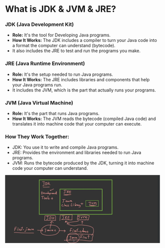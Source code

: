 # What is JDK & JVM & JRE?

### JDK (Java Development Kit)
* **Role:** It's the tool for Developing Java programs.
* **How It Works:** The JDK includes a compiler to turn your Java code into a format the computer can understand (bytecode).
* It also includes the JRE to test and run the programs you make.

### JRE (Java Runtime Environment)
* **Role:** It's the setup needed to run Java programs.
* **How It Works:** The JRE includes libraries and components that help your Java programs run.
* It includes the JVM, which is the part that actually runs your programs.

### JVM (Java Virtual Machine)
* **Role:** It's the part that runs Java programs.
* **How It Works:** The JVM reads the bytecode (compiled Java code) and translates it into machine code that your computer can execute.

### How They Work Together:
* JDK: You use it to write and compile Java programs.
* JRE: Provides the environment and libraries needed to run Java programs.
* JVM: Runs the bytecode produced by the JDK, turning it into machine code your computer can understand.

![JDK JRE JVM](img.png)